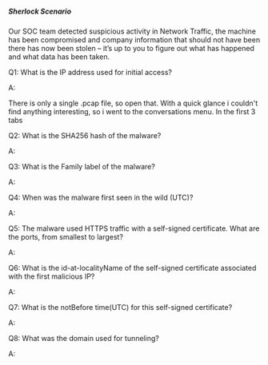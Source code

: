 
##### Sherlock Scenario

Our SOC team detected suspicious activity in Network Traffic, the machine has been compromised and company information that should not have been there has now been stolen – it’s up to you to figure out what has happened and what data has been taken.


Q1: What is the IP address used for initial access?

A: 

There is only a single .pcap file, so open that.
With a quick glance i couldn't find anything interesting, so i went to the conversations menu.
In the first 3 tabs

Q2: What is the SHA256 hash of the malware?

A: 

Q3: What is the Family label of the malware?

A: 

Q4: When was the malware first seen in the wild (UTC)?

A: 

Q5: The malware used HTTPS traffic with a self-signed certificate. What are the ports, from smallest to largest?

A: 

Q6: What is the id-at-localityName of the self-signed certificate associated with the first malicious IP?

A: 

Q7: What is the notBefore time(UTC) for this self-signed certificate?

A: 

Q8: What was the domain used for tunneling?

A: 

